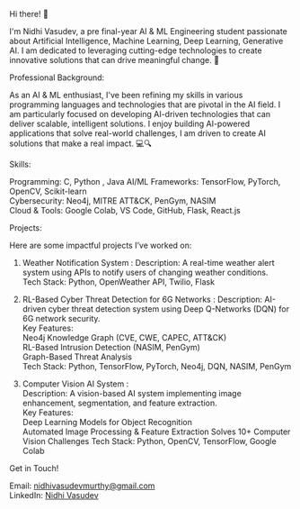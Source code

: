 Hi there! 👋  

I'm Nidhi Vasudev, a pre final-year AI & ML Engineering student passionate about Artificial Intelligence, Machine Learning, Deep Learning, Generative AI. I am dedicated to leveraging cutting-edge technologies to create innovative solutions that can drive meaningful change. 🚀  



Professional Background:  

As an AI & ML enthusiast, I've been refining my skills in various programming languages and technologies that are pivotal in the AI field. I am particularly focused on developing AI-driven technologies that can deliver scalable, intelligent solutions. I enjoy building AI-powered applications that solve real-world challenges, I am driven to create AI solutions that make a real impact.  💻🔍  



Skills:  

 Programming: C, Python , Java
 AI/ML Frameworks: TensorFlow, PyTorch, OpenCV, Scikit-learn  
 Cybersecurity: Neo4j, MITRE ATT&CK, PenGym, NASIM  
 Cloud & Tools: Google Colab, VS Code, GitHub, Flask, React.js  



Projects:  

Here are some impactful projects I’ve worked on:

1. Weather Notification System : 
    Description: A real-time weather alert system using APIs to notify users of changing weather conditions.  
    Tech Stack: Python, OpenWeather API, Twilio, Flask  
 

2.  RL-Based Cyber Threat Detection for 6G Networks : 
     Description: AI-driven cyber threat detection system using Deep Q-Networks (DQN) for 6G network security.  
     Key Features:  
       Neo4j Knowledge Graph (CVE, CWE, CAPEC, ATT&CK)  
       RL-Based Intrusion Detection (NASIM, PenGym)  
       Graph-Based Threat Analysis  
       Tech Stack: Python, TensorFlow, PyTorch, Neo4j, DQN, NASIM, PenGym  


3.  Computer Vision AI System :  
     Description: A vision-based AI system implementing image enhancement, segmentation, and feature extraction.  
     Key Features:  
       Deep Learning Models for Object Recognition  
       Automated Image Processing & Feature Extraction 
       Solves 10+ Computer Vision Challenges 
       Tech Stack: Python, OpenCV, TensorFlow, Google Colab  
 

 Get in Touch!  

  Email: [nidhivasudevmurthy@gmail.com](mailto:nidhivasudevmurthy@gmail.com)  
  LinkedIn: [Nidhi Vasudev](http://www.linkedin.com/in/nidhivasudev)  
